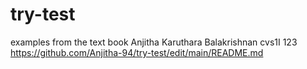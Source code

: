 # try-test
examples from the text book
Anjitha Karuthara Balakrishnan
cvs1I 123
https://github.com/Anjitha-94/try-test/edit/main/README.md
